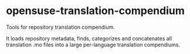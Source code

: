 # opensuse-translation-compendium
Tools for repository translation compendium.

It loads repository metadata, finds, categorizes and concatenates all
translation .mo files into a large per-language translation compendiums.
